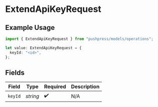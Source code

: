 # ExtendApiKeyRequest

## Example Usage

```typescript
import { ExtendApiKeyRequest } from "pushpress/models/operations";

let value: ExtendApiKeyRequest = {
  keyId: "<id>",
};
```

## Fields

| Field              | Type               | Required           | Description        |
| ------------------ | ------------------ | ------------------ | ------------------ |
| `keyId`            | *string*           | :heavy_check_mark: | N/A                |